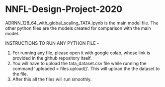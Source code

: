 # NNFL-Design-Project-2020

ADRNN_128_64_with_global_scaling_TATA.ipynb is the main model file. The other python files are the models created for comparison
with the main model.
 
INSTRUCTIONS TO RUN ANY PYTHON FILE - 
1) For running any file, please open it with google colab, whose link is provided in the github repository itself. 
2) You will have to upload the tata_dataset.csv file while running the command 'uploaded = files.upload()'. This will upload the 
   the dataset to the file.
3) After this all the files will run smoothly.
